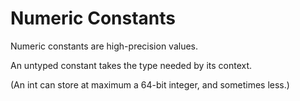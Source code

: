 # Numeric Constants
Numeric constants are high-precision values.

An untyped constant takes the type needed by its context.

(An int can store at maximum a 64-bit integer, and sometimes less.)
